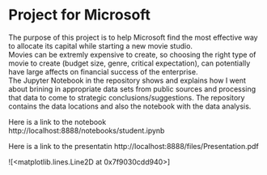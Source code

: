 # Project for Microsoft

The purpose of this project is to help Microsoft find the most effective way to allocate its capital while starting a new movie studio.  
Movies can be extremly expensive to create, so choosing the right type of movie to create (budget size, genre, critical expectation), can potentially have large affects on financial success of the enterprise.   
The Jupyter Notebook in the repository shows and explains how I went about brining in appropriate data sets from public sources and processing that data to come to strategic conclusions/suggestions. 
The repository contains the data locations and also the notebook with the data analysis.  

Here is a link to the notebook http://localhost:8888/notebooks/student.ipynb

Here is a link to the presentatin http://localhost:8888/files/Presentation.pdf





![<matplotlib.lines.Line2D at 0x7f9030cdd940>]



